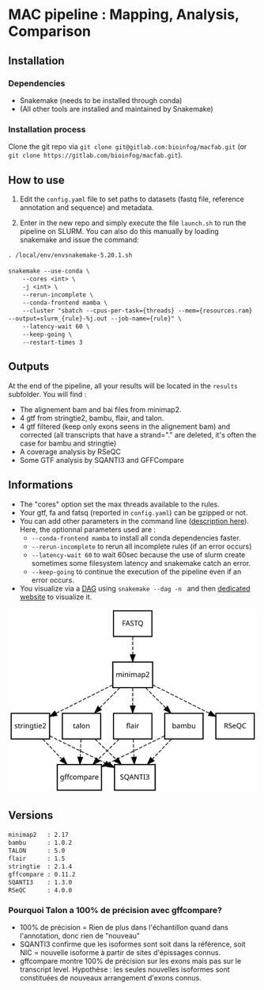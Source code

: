 # MAC pipeline : Mapping, Analysis, Comparison

## Installation

### Dependencies

- Snakemake (needs to be installed through conda)
- (All other tools are installed and maintained by Snakemake)

### Installation process

Clone the git repo via `git clone git@gitlab.com:bioinfog/macfab.git` (or `git clone https://gitlab.com/bioinfog/macfab.git`).

## How to use

1. Edit the `config.yaml` file to set paths to datasets (fastq file, reference annotation and sequence) and metadata.

2. Enter in the new repo and simply execute the file `launch.sh` to run the pipeline on SLURM. You can also do this manually by loading snakemake and issue the command:

```
. /local/env/envsnakemake-5.20.1.sh

snakemake --use-conda \
    --cores <int> \
    -j <int> \
    --rerun-incomplete \
    --conda-frontend mamba \
    --cluster "sbatch --cpus-per-task={threads} --mem={resources.ram} --output=slurm_{rule}-%j.out --job-name={rule}" \
    --latency-wait 60 \
    --keep-going \
    --restart-times 3
```

## Outputs

At the end of the pipeline, all your results will be located in the `results` subfolder. You will find :

- The alignement bam and bai files from minimap2.
- 4 gtf from stringtie2, bambu, flair, and talon.
- 4 gtf filtered (keep only exons seens in the alignement bam) and corrected (all transcripts that have a strand="." are deleted, it's often the case for bambu and stringtie)
- A coverage analysis by RSeQC
- Some GTF analysis by SQANTI3 and GFFCompare

## Informations

- The "cores" option set the max threads available to the rules.
- Your gtf, fa and fatsq (reported in `config.yaml`) can be gzipped or not.
- You can add other parameters in the command line ([description here](https://snakemake.readthedocs.io/en/stable/executing/cli.html)). Here, the optionnal parameters used are :
  - `--conda-frontend mamba` to install all conda dependencies faster.
  - `--rerun-incomplete` to rerun all incomplete rules (if an error occurs)
  - `--latency-wait 60` to wait 60sec because the use of slurm create sometimes some filesystem latency and snakemake catch an error.
  - `--keep-going` to continue the execution of the pipeline even if an error occurs.
- You visualize via a [DAG](https://en.wikipedia.org/wiki/Directed_acyclic_graph) using `snakemake --dag -n ` and then [dedicated website](https://dreampuf.github.io/GraphvizOnline) to visualize it.

![dag](data/dag.svg)

## Versions

```
minimap2   : 2.17
bambu      : 1.0.2
TALON      : 5.0
flair      : 1.5
stringtie  : 2.1.4
gffcompare : 0.11.2
SQANTI3    : 1.3.0
RSeQC      : 4.0.0
```

### Pourquoi Talon a 100% de précision avec gffcompare?
- 100% de précision = Rien de plus dans l'échantillon quand dans l'annotation, donc rien de "nouveau"
- SQANTI3 confirme que les isoformes sont soit dans la référence, soit NIC = nouvelle isoforme à partir de sites d'épissages connus.
- gffcompare montre 100% de précision sur les exons mais pas sur le transcript level. Hypothèse : les seules nouvelles isoformes sont constituées de nouveaux arrangement d'exons connus.
